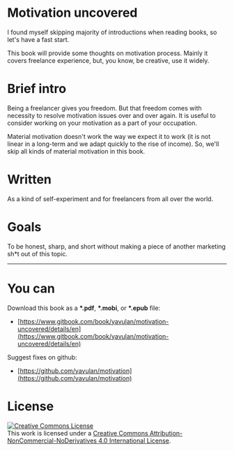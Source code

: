 # Motivation uncovered

I found myself skipping majority of introductions when reading books, so let's have a fast start.

This book will provide some thoughts on motivation process. Mainly it covers freelance experience, but, you know, be creative, use it widely.

# Brief intro

Being a freelancer gives you freedom. But that freedom comes with necessity to resolve motivation issues over and over again.
It is useful to consider working on your motivation as a part of your occupation.

Material motivation doesn't work the way we expect it to work (it is not linear in a long-term and we adapt quickly to the rise of income).
So, we'll skip all kinds of material motivation in this book.

# Written

As a kind of self-experiment and for freelancers from all over the world.

# Goals

To be honest, sharp, and short without making a piece of another marketing sh*t out of this topic.

***
# You can

Download this book as a **\*.pdf**, **\*.mobi**, or **\*.epub** file:
* [https://www.gitbook.com/book/yavulan/motivation-uncovered/details/en](https://www.gitbook.com/book/yavulan/motivation-uncovered/details/en)

Suggest fixes on github:
* [https://github.com/yavulan/motivation](https://github.com/yavulan/motivation)

# License

<a rel="license" href="http://creativecommons.org/licenses/by-nc-nd/4.0/"><img alt="Creative Commons License" style="border-width:0" src="https://i.creativecommons.org/l/by-nc-nd/4.0/88x31.png" /></a><br />This work is licensed under a <a rel="license" href="http://creativecommons.org/licenses/by-nc-nd/4.0/">Creative Commons Attribution-NonCommercial-NoDerivatives 4.0 International License</a>.
